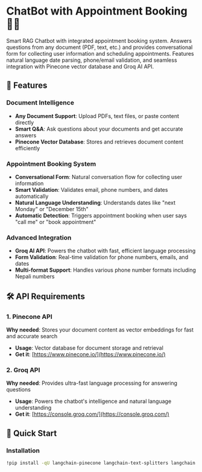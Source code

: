 # ChatBot with Appointment Booking 🤖📅
Smart RAG Chatbot with integrated appointment booking system. Answers questions from any document (PDF, text, etc.) and provides conversational form for collecting user information and scheduling appointments. Features natural language date parsing, phone/email validation, and seamless integration with Pinecone vector database and Groq AI API.

## 🌟 Features

### Document Intelligence
- **Any Document Support**: Upload PDFs, text files, or paste content directly
- **Smart Q&A**: Ask questions about your documents and get accurate answers
- **Pinecone Vector Database**: Stores and retrieves document content efficiently

### Appointment Booking System
- **Conversational Form**: Natural conversation flow for collecting user information
- **Smart Validation**: Validates email, phone numbers, and dates automatically
- **Natural Language Understanding**: Understands dates like "next Monday" or "December 15th"
- **Automatic Detection**: Triggers appointment booking when user says "call me" or "book appointment"

### Advanced Integration
- **Groq AI API**: Powers the chatbot with fast, efficient language processing
- **Form Validation**: Real-time validation for phone numbers, emails, and dates
- **Multi-format Support**: Handles various phone number formats including Nepali numbers

## 🛠️ API Requirements

### 1. Pinecone API
**Why needed**: Stores your document content as vector embeddings for fast and accurate search
- **Usage**: Vector database for document storage and retrieval
- **Get it**: [https://www.pinecone.io/](https://www.pinecone.io/)

### 2. Groq API  
**Why needed**: Provides ultra-fast language processing for answering questions
- **Usage**: Powers the chatbot's intelligence and natural language understanding
- **Get it**: [https://console.groq.com/](https://console.groq.com/)

## 🚀 Quick Start

### Installation
```bash
!pip install -qU langchain-pinecone langchain-text-splitters langchain groq langchain-groq gradio pinecone-notebooks phonenumbers dateparser
